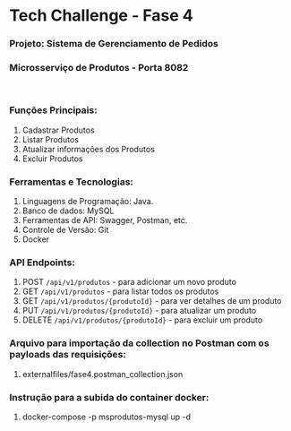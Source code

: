 # Tech Challenge - Fase 4 

### Projeto: Sistema de Gerenciamento de Pedidos

### Microsserviço de Produtos - Porta 8082

<br>

### Funções Principais:

1. Cadastrar Produtos
2. Listar Produtos
3. Atualizar informações dos Produtos
4. Excluir Produtos

### Ferramentas e Tecnologias:

1. Linguagens de Programação: Java.
2. Banco de dados: MySQL
3. Ferramentas de API: Swagger, Postman, etc.
5. Controle de Versão: Git
6. Docker

### API Endpoints:

1. POST `/api/v1/produtos` - para adicionar um novo produto
2. GET `/api/v1/produtos` - para listar todos os produtos
3. GET `/api/v1/produtos/{produtoId}` - para ver detalhes de um produto
4. PUT `/api/v1/produtos/{produtoId}` - para atualizar um produto
5. DELETE `/api/v1/produtos/{produtoId}` - para excluir um produto

### Arquivo para importação da collection no Postman com os payloads das requisições:

1. externalfiles/fase4.postman_collection.json

### Instrução para a subida do container docker:

1. docker-compose -p msprodutos-mysql up -d
